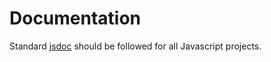 # Documentation

Standard [jsdoc](http://usejsdoc.org/) should be followed for all Javascript projects.